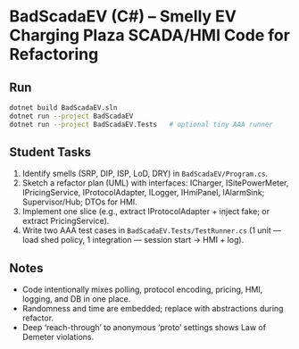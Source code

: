 # BadScadaEV (C#) – Smelly EV Charging Plaza SCADA/HMI Code for Refactoring

## Run
```bash
dotnet build BadScadaEV.sln
dotnet run --project BadScadaEV
dotnet run --project BadScadaEV.Tests   # optional tiny AAA runner
```

## Student Tasks
1) Identify smells (SRP, DIP, ISP, LoD, DRY) in `BadScadaEV/Program.cs`.
2) Sketch a refactor plan (UML) with interfaces: ICharger, ISitePowerMeter, IPricingService, IProtocolAdapter, ILogger, IHmiPanel, IAlarmSink; Supervisor/Hub; DTOs for HMI.
3) Implement one slice (e.g., extract IProtocolAdapter + inject fake; or extract PricingService).
4) Write two AAA test cases in `BadScadaEV.Tests/TestRunner.cs` (1 unit — load shed policy, 1 integration — session start → HMI + log).

## Notes
- Code intentionally mixes polling, protocol encoding, pricing, HMI, logging, and DB in one place.
- Randomness and time are embedded; replace with abstractions during refactor.
- Deep ‘reach-through’ to anonymous ‘proto’ settings shows Law of Demeter violations.
